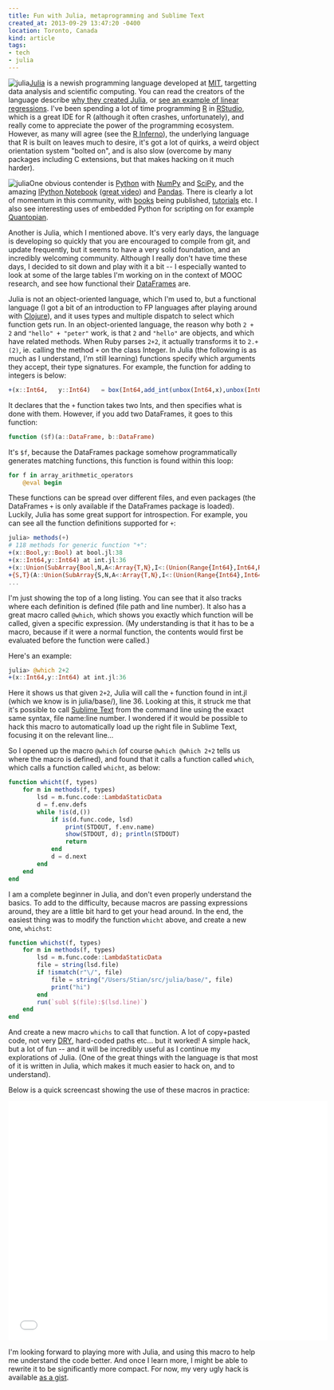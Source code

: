 ```yaml
---
title: Fun with Julia, metaprogramming and Sublime Text
created_at: 2013-09-29 13:47:20 -0400
location: Toronto, Canada
kind: article
tags: 
- tech
- julia
---
```


![ julia](/blog/images/2013-09-29-fun-with-julia-metaprogramming-and-sublime-text-half-01.png)[Julia](http://julialang.org/) is a newish programming language developed at [MIT](http://www.mit.edu/), targetting data analysis and scientific computing. You can read the creators of the language describe [why they created Julia](http://julialang.org/blog/2012/02/why-we-created-julia/), or [see an example of linear regressions](http://boss-level.com/?p=247). I've been spending a lot of time programming [R](http://www.r-project.org/) in [RStudio](http://www.rstudio.com/), which is a great IDE for R (although it often crashes, unfortunately), and really come to appreciate the power of the programming ecosystem. However, as many will agree (see the [R Inferno](http://www.burns-stat.com/pages/Tutor/R_inferno.pdf)), the underlying language that R is built on leaves much to desire, it's got a lot of quirks, a weird object orientation system "bolted on", and is also slow (overcome by many packages including C extensions, but that makes hacking on it much harder).

![julia ](/blog/images/2013-09-29-fun-with-julia-metaprogramming-and-sublime-text-half-02.png)One obvious contender is [Python](http://www.python.org/) with [NumPy](http://www.numpy.org/) and [SciPy](http://www.scipy.org/), and the amazing [IPython Notebook](http://ipython.org/notebook.html) ([great video](http://www.youtube.com/watch?v=F4rFuIb1Ie4)) and [Pandas](http://pandas.pydata.org/). There is clearly a lot of momentum in this community, with [books](http://shop.oreilly.com/product/0636920023784.do) being published, [tutorials](https://github.com/ipython/ipython/wiki/A-gallery-of-interesting-IPython-Notebooks) etc. I also see interesting uses of embedded Python for scripting on for example [Quantopian](https://www.quantopian.com/algorithms/52486a32338bbec32d00033b). 

Another is Julia, which I mentioned above. It's very early days, the language is developing so quickly that you are encouraged to compile from git, and update frequently, but it seems to have a very solid foundation, and an incredibly welcoming community. Although I really don't have time these days, I decided to sit down and play with it a bit -- I especially wanted to look at some of the large tables I'm working on in the context of MOOC research, and see how functional their [DataFrames](http://juliastats.github.io/DataFrames.jl/) are.

Julia is not an object-oriented language, which I'm used to, but a functional language (I got a bit of an introduction to FP languages after playing around with [Clojure](http://clojure.org/)), and it uses types and multiple dispatch to select which function gets run. In an object-oriented language, the reason why both ```2 + 2``` and ```"hello" + "peter"``` work, is that ```2``` and ```"hello"``` are objects, and which have related methods. When Ruby parses ```2+2```, it actually transforms it to ```2.+(2)```, ie. calling the method ```+``` on the class Integer. In Julia (the following is as much as I understand, I'm still learning) functions specify which arguments they accept, their type signatures. For example, the function for adding to integers is below:

```julia
+(x::Int64,   y::Int64)   = box(Int64,add_int(unbox(Int64,x),unbox(Int64,y)))
```

It declares that the ```+``` function takes two Ints, and then specifies what is done with them. However, if you add two DataFrames, it goes to this function:

```julia
function ($f)(a::DataFrame, b::DataFrame)
```

It's ```$f```, because the DataFrames package somehow programmatically generates matching functions, this function is found within this loop:

```julia
for f in array_arithmetic_operators
    @eval begin
```

These functions can be spread over different files, and even packages (the DataFrames ```+``` is only available if the DataFrames package is loaded). Luckily, Julia has some great support for introspection. For example, you can see all the function definitions supported for ```+```:

```julia
julia> methods(+)
# 118 methods for generic function "+":
+(x::Bool,y::Bool) at bool.jl:38
+(x::Int64,y::Int64) at int.jl:36
+(x::Union(SubArray{Bool,N,A<:Array{T,N},I<:(Union(Range{Int64},Int64,Range1{Int64})...,)},Array{Bool,N}),y::Union(SubArray{Bool,N,A<:Array{T,N},I<:(Union(Range{Int64},Int64,Range1{Int64})...,)},Array{Bool,N})) at array.jl:973
+{S,T}(A::Union(SubArray{S,N,A<:Array{T,N},I<:(Union(Range{Int64},Int64,Range1{Int64})...,)},Array{S,N}),B::Union(SubArray{T,N,A<:Array{T,N},I<:(Union(Range{Int64},Int64,Range1{Int64})...,)},Array{T,N})) at array.jl:917
...
```

I'm just showing the top of a long listing. You can see that it also tracks where each definition is defined (file path and line number). It also has a great macro called ```@which```, which shows you exactly which function will be called, given a specific expression. (My understanding is that it has to be a macro, because if it were a normal function, the contents would first be evaluated before the function were called.) 

Here's an example:

```julia
julia> @which 2+2
+(x::Int64,y::Int64) at int.jl:36
```

Here it shows us that given ```2+2```, Julia will call the ```+``` function found in int.jl (which we know is in julia/base/), line 36. Looking at this, it struck me that it's possible to call [Sublime Text](http://www.sublimetext.com/) from the command line using the exact same syntax, file name:line number. I wondered if it would be possible to hack this macro to automatically load up the right file in Sublime Text, focusing it on the relevant line...

So I opened up the macro ```@which``` (of course ```@which @which 2+2``` tells us where the macro is defined), and found that it calls a function called ```which```, which calls a function called ```whicht```, as below:

```julia
function whicht(f, types)
    for m in methods(f, types)
        lsd = m.func.code::LambdaStaticData
        d = f.env.defs
        while !is(d,())
            if is(d.func.code, lsd)
                print(STDOUT, f.env.name)
                show(STDOUT, d); println(STDOUT)
                return
            end
            d = d.next
        end
    end
end
```

I am a complete beginner in Julia, and don't even properly understand the basics. To add to the difficulty, because macros are passing expressions around, they are a little bit hard to get your head around. In the end, the easiest thing was to modify the function ```whicht``` above, and create a new one, ```whichst```:

```julia
function whichst(f, types)
    for m in methods(f, types)
        lsd = m.func.code::LambdaStaticData
        file = string(lsd.file)
        if !ismatch(r"\/", file) 
            file = string("/Users/Stian/src/julia/base/", file)
            print("hi")
        end
        run(`subl $(file):$(lsd.line)`)
    end
end
```

And create a new macro ```whichs``` to call that function. A lot of copy+pasted code, not very [DRY](http://en.wikipedia.org/wiki/Don't_repeat_yourself), hard-coded paths etc... but it worked! A simple hack, but a lot of fun -- and it will be incredibly useful as I continue my explorations of Julia. (One of the great things with the language is that most of it is written in Julia, which makes it much easier to hack on, and to understand).

Below is a quick screencast showing the use of these macros in practice:

<iframe width="640" height="480" src="//www.youtube.com/embed/1qh_oLNLDcc" frameborder="0" allowfullscreen></iframe>

I'm looking forward to playing more with Julia, and using this macro to help me understand the code better. And once I learn more, I might be able to rewrite it to be significantly more compact. For now, my very ugly hack is available [as a gist](https://gist.github.com/houshuang/6748566).